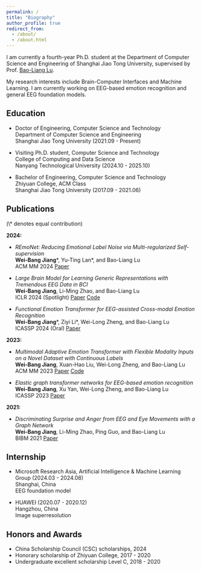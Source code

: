 ```yaml
---
permalink: /
title: "Biography"
author_profile: true
redirect_from: 
  - /about/
  - /about.html
---
```


I am currently a fourth-year Ph.D. student at the Department of Computer Science and Engineering of Shanghai Jiao Tong University, supervised by Prof. [Bao-Liang Lu](https://bcmi.sjtu.edu.cn/~lubaoliang/).

My research interests include Brain-Computer Interfaces and Machine Learning.  I am currently working on EEG-based emotion recognition and general EEG foundation models.

<h2 id="education"> Education</h2>

- Doctor of Engineering, Computer Science and Technology<br>
  Department of Computer Science and Engineering<br>
  Shanghai Jiao Tong University (2021.09 - Present)

- Visiting Ph.D. student, Computer Science and Technology<br>
  College of Computing and Data Science<br>
  Nanyang Technological University (2024.10 - 2025.10)
  
- Bachelor of Engineering, Computer Science and Technology<br>
  Zhiyuan College, ACM Class<br>
  Shanghai Jiao Tong University (2017.09 - 2021.06)

<h2 id="publications"> Publications</h2>
(\* denotes equal contribution)

**2024:**
- *REmoNet: Reducing Emotional Label Noise via Multi-regularized Self-supervision*     
  **Wei-Bang Jiang**\*, Yu-Ting Lan\*, and Bao-Liang Lu   
  ACM MM 2024 [Paper](https://openreview.net/pdf?id=xm7OAfcf3U)

- *Large Brain Model for Learning Generic Representations with Tremendous EEG Data in BCI*     
  **Wei-Bang Jiang**, Li-Ming Zhao, and Bao-Liang Lu   
  ICLR 2024 (Spotlight) [Paper](https://openreview.net/pdf?id=QzTpTRVtrP) [Code](https://github.com/935963004/LaBraM)

- *Functional Emotion Transformer for EEG-assisted Cross-modal Emotion Recognition*     
  **Wei-Bang Jiang**\*, Ziyi Li\*, Wei-Long Zheng, and Bao-Liang Lu   
  ICASSP 2024 (Oral) [Paper](https://ieeexplore.ieee.org/iel7/10445798/10445803/10446937.pdf)

**2023:**
- *Multimodal Adaptive Emotion Transformer with Flexible Modality Inputs on a Novel Dataset with Continuous Labels*     
  **Wei-Bang Jiang**, Xuan-Hao Liu, Wei-Long Zheng, and Bao-Liang Lu   
  ACM MM 2023 [Paper](https://dl.acm.org/doi/pdf/10.1145/3581783.3613797) [Code](https://github.com/935963004/MAET)

- *Elastic graph transformer networks for EEG-based emotion recognition*     
  **Wei-Bang Jiang**, Xu Yan, Wei-Long Zheng, and Bao-Liang Lu   
  ICASSP 2023 [Paper](https://ieeexplore.ieee.org/iel7/10094559/10094560/10096511.pdf)

**2021:**
- *Discriminating Surprise and Anger from EEG and Eye Movements with a Graph Network*     
  **Wei-Bang Jiang**, Li-Ming Zhao, Ping Guo, and Bao-Liang Lu   
  BIBM 2021 [Paper](https://ieeexplore.ieee.org/iel7/9669261/9669139/09669637.pdf)

<h2 id="internship"> Internship</h2>

- Microsoft Research Asia, Artificial Intelligence & Machine Learning Group (2024.03 - 2024.08)<br>
  Shanghai, China<br>
  EEG foundation model

- HUAWEI (2020.07 - 2020.12)<br>
  Hangzhou, China<br>
  Image superresolution

<h2 id="honors"> Honors and Awards</h2>

- China Scholarship Council (CSC) scholarships, 2024
- Honorary scholarship of Zhiyuan College, 2017 - 2020
- Undergraduate excellent scholarship Level C, 2018 - 2020
